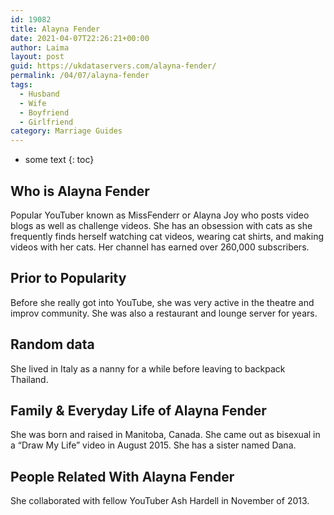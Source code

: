 ```yaml
---
id: 19082
title: Alayna Fender
date: 2021-04-07T22:26:21+00:00
author: Laima
layout: post
guid: https://ukdataservers.com/alayna-fender/
permalink: /04/07/alayna-fender
tags:
  - Husband
  - Wife
  - Boyfriend
  - Girlfriend
category: Marriage Guides
---
```


* some text
{: toc}


## Who is Alayna Fender
                  
                  
                  
Popular YouTuber known as MissFenderr or Alayna Joy who posts video blogs as well as challenge videos. She has an obsession with cats as she frequently finds herself watching cat videos, wearing cat shirts, and making videos with her cats. Her channel has earned over 260,000 subscribers. 
                  
              
            
              
            
                
                
                
## Prior to Popularity
                  
                  
                  
Before she really got into YouTube, she was very active in the theatre and improv community. She was also a restaurant and lounge server for years. 
                  
              
            
              
            
                
                
                
## Random data
                  
                  
                  
She lived in Italy as a nanny for a while before leaving to backpack Thailand. 
                  
              
            
              
            
                
                
                
## Family & Everyday Life of Alayna Fender
                  
                  
                  
She was born and raised in Manitoba, Canada. She came out as bisexual in a &#8220;Draw My Life&#8221; video in August 2015. She has a sister named Dana. 
                  
              
            
              
            
                
                
                
## People Related With Alayna Fender
                  
                  
                  
She collaborated with fellow YouTuber Ash Hardell in November of 2013. 
                  
              
            
              
            
                
              
            
              
              
            
            
              
            
          
          
          